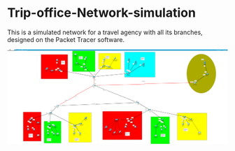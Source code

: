 # Trip-office-Network-simulation
This is a simulated network for a travel agency with all its branches, designed on the Packet Tracer software.

![alt text](https://github.com/Mohamed-OR/Trip-office-Network-simulation/blob/bf0d952d6e0d1318640ea8fd24e6b65f9a2eb0fb/Screenshot%20(269).png
)
